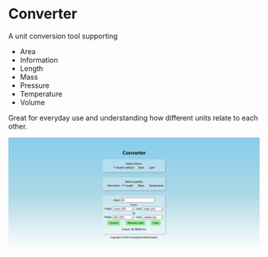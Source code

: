 # Converter

A unit conversion tool supporting

- Area
- Information
- Length
- Mass
- Pressure
- Temperature
- Volume

Great for everyday use and understanding how different units relate to each other.

![Converter Light Mode](./converter_light_mode.png)
